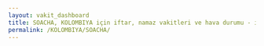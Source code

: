 ```yaml
---
layout: vakit_dashboard
title: SOACHA, KOLOMBIYA için iftar, namaz vakitleri ve hava durumu - ilçe/eyalet seç
permalink: /KOLOMBIYA/SOACHA/
---
```


<script type="text/javascript">
  var GLOBAL_COUNTRY = 'KOLOMBIYA';
  var GLOBAL_CITY = 'SOACHA';
  var GLOBAL_STATE = '';
  var lat = 72;
  var lon = 21;
</script>
